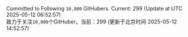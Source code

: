 Committed to Following `10,000` GitHubers. Current: <!-- FOLLOWING_COUNT -->299<!-- FOLLOWING_COUNT --> (Update at UTC <!-- LAST_UPDATED -->2025-05-12 06:52:57<!-- LAST_UPDATED -->)<br>
致力于关注`10,000`个GitHuber。当前：<!-- FOLLOWING_COUNT -->299<!-- FOLLOWING_COUNT --> (更新于北京时间 <!-- LAST_UPDATED_CST -->2025-05-12 14:52:57<!-- LAST_UPDATED_CST -->)

